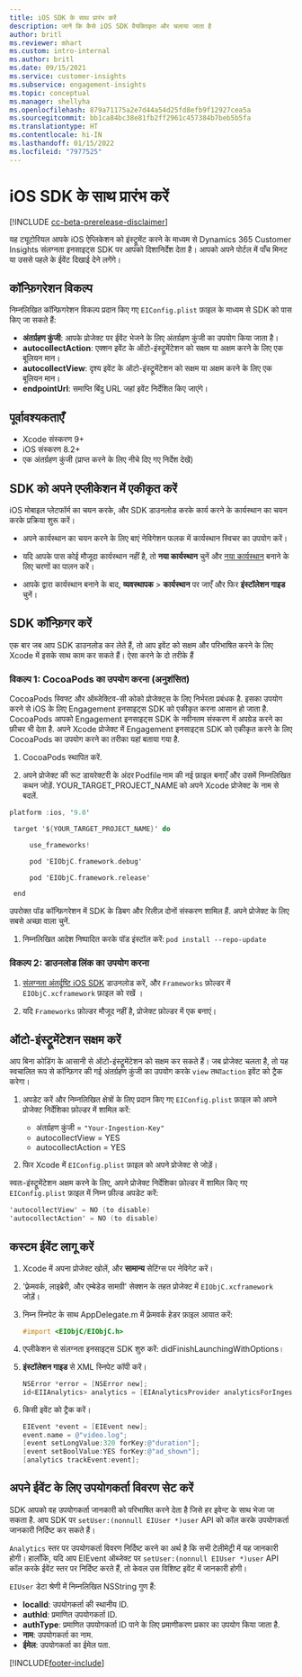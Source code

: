 ```yaml
---
title: iOS SDK के साथ प्रारंभ करें
description: जानें कि कैसे iOS SDK वैयक्तिकृत और चलाया जाता है
author: britl
ms.reviewer: mhart
ms.custom: intro-internal
ms.author: britl
ms.date: 09/15/2021
ms.service: customer-insights
ms.subservice: engagement-insights
ms.topic: conceptual
ms.manager: shellyha
ms.openlocfilehash: 879a71175a2e7d44a54d25fd8efb9f12927cea5a
ms.sourcegitcommit: bb1ca84bc38e81fb2ff2961c457384b7beb5b5fa
ms.translationtype: HT
ms.contentlocale: hi-IN
ms.lasthandoff: 01/15/2022
ms.locfileid: "7977525"
---
```

# <a name="get-started-with-the-ios-sdk"></a>iOS SDK के साथ प्रारंभ करें

[!INCLUDE [cc-beta-prerelease-disclaimer](includes/cc-beta-prerelease-disclaimer.md)]

यह ट्यूटोरियल आपके iOS ऐप्लिकेशन को इंस्ट्रूमेंट करने के माध्यम से Dynamics 365 Customer Insights संलग्नता इनसाइट्स SDK पर आपको दिशानिर्देश देता है। आपको अपने पोर्टल में पाँच मिनट या उससे पहले के ईवेंट दिखाई देने लगेंगे।

## <a name="configuration-options"></a>कॉन्फ़िगरेशन विकल्प

निम्नलिखित कॉन्फ़िगरेशन विकल्प प्रदान किए गए `EIConfig.plist` फ़ाइल के माध्यम से SDK को पास किए जा सकते हैं:

- **अंतर्ग्रहण कुंजी**: आपके प्रोजेक्ट पर ईवेंट भेजने के लिए अंतर्ग्रहण कुंजी का उपयोग किया जाता है।
- **autocollectAction**: एक्शन इवेंट के ऑटो-इंस्ट्रूमेंटेशन को सक्षम या अक्षम करने के लिए एक बूलियन मान।
- **autocollectView**: दृश्य इवेंट के ऑटो-इंस्ट्रूमेंटेशन को सक्षम या अक्षम करने के लिए एक बूलियन मान।
- **endpointUrl**: समाप्ति बिंदु URL जहां इवेंट निर्देशित किए जाएंगे।

## <a name="prerequisites"></a>पूर्वावश्यकताएँ

- Xcode संस्करण 9+
- iOS संस्करण 8.2+
- एक अंतर्ग्रहण कुंजी (प्राप्त करने के लिए नीचे दिए गए निर्देश देखें)

## <a name="integrate-the-sdk-into-your-application"></a>SDK को अपने एप्लीकेशन में एकीकृत करें

iOS मोबाइल प्लेटफॉर्म का चयन करके, और SDK डाउनलोड करके कार्य करने के कार्यस्थान का चयन करके प्रक्रिया शुरू करें।

- अपने कार्यस्थान का चयन करने के लिए बाएं नेविगेशन फलक में कार्यस्थान स्विचर का उपयोग करें।

- यदि आपके पास कोई मौजूदा कार्यस्थान नहीं है, तो **नया कार्यस्थान** चुनें और [नया कार्यस्थान](create-workspace.md) बनाने के लिए चरणों का पालन करें।

- आपके द्वारा कार्यस्थान बनाने के बाद, **व्यवस्थापक** > **कार्यस्थान** पर जाएँ और फिर **इंस्टॉलेशन गाइड** चुनें।

## <a name="configure-the-sdk"></a>SDK कॉन्फ़िगर करें

एक बार जब आप SDK डाउनलोड कर लेते हैं, तो आप इवेंट को सक्षम और परिभाषित करने के लिए Xcode में इसके साथ काम कर सकते हैं। ऐसा करने के दो तरीके हैं

### <a name="option-1-using-cocoapods-recommended"></a>विकल्प 1: CocoaPods का उपयोग करना (अनुशंसित)
CocoaPods स्विफ्ट और ऑब्जेक्टिव-सी कोको प्रोजेक्ट्स के लिए निर्भरता प्रबंधक है. इसका उपयोग करने से iOS के लिए Engagement इनसाइट्स SDK को एकीकृत करना आसान हो जाता है. CocoaPods आपको Engagement इनसाइट्स SDK के नवीनतम संस्करण में अपग्रेड करने का फ़ीचर भी देता है. अपने Xcode प्रोजेक्ट में Engagement इनसाइट्स SDK को एकीकृत करने के लिए CocoaPods का उपयोग करने का तरीका यहां बताया गया है. 

1. CocoaPods स्‍थापित करें. 

1. अपने प्रोजेक्ट की रूट डायरेक्टरी के अंदर Podfile नाम की नई फ़ाइल बनाएँ और उसमें निम्नलिखित कथन जोड़ें. YOUR_TARGET_PROJECT_NAME को अपने Xcode प्रोजेक्ट के नाम से बदलें. 
```objectivec
platform :ios, '9.0'  

 target '${YOUR_TARGET_PROJECT_NAME}' do 

     use_frameworks!   

     pod 'EIObjC.framework.debug' 

     pod 'EIObjC.framework.release' 

 end 
```
उपरोक्त पॉड कॉन्फ़िगरेशन में SDK के डिबग और रिलीज़ दोनों संस्करण शामिल हैं. अपने प्रोजेक्ट के लिए सबसे अच्छा वाला चुनें.

1. निम्नलिखित आदेश निष्पादित करके पॉड इंस्टॉल करें: `pod install --repo-update `

### <a name="option-2-using-download-link"></a>विकल्प 2: डाउनलोड लिंक का उपयोग करना

1. [संलग्नता अंतर्दृष्टि iOS SDK](https://download.pi.dynamics.com/sdk/EI-SDKs/ei-ios-sdk.zip) डाउनलोड करें, और `Frameworks` फ़ोल्डर में `EIObjC.xcframework` फ़ाइल को रखें ।

1. यदि `Frameworks` फ़ोल्डर मौजूद नहीं है, प्रोजेक्ट फ़ोल्डर में एक बनाएं।

## <a name="enable-auto-instrumentation"></a>ऑटो-इंस्ट्रूमेंटेशन सक्षम करें
 
आप बिना कोडिंग के आसानी से ऑटो-इंस्ट्रूमेंटेशन को सक्षम कर सकते हैं। जब प्रोजेक्ट चलता है, तो यह स्वचालित रूप से कॉन्फ़िगर की गई अंतर्ग्रहण कुंजी का उपयोग करके `view` तथा`action` इवेंट को ट्रैक करेगा। 

1. अपडेट करें और निम्नलिखित क्षेत्रों के लिए प्रदान किए गए `EIConfig.plist` फ़ाइल को अपने प्रोजेक्ट निर्देशिका फ़ोल्डर में शामिल करें:
    - अंतर्ग्रहण कुंजी = `"Your-Ingestion-Key"`
    - autocollectView = YES
    - autocollectAction = YES

2. फिर Xcode में `EIConfig.plist` फ़ाइल को अपने प्रोजेक्ट से जोड़ें। 



स्वतः-इंस्ट्रूमेंटेशन अक्षम करने के लिए, अपने प्रोजेक्ट निर्देशिका फ़ोल्डर में शामिल किए गए `EIConfig.plist` फ़ाइल में निम्न फ़ील्ड अपडेट करें: 

```objectivec
'autocollectView' = NO (to disable)
'autocollectAction' = NO (to disable)
```


## <a name="implement-custom-events"></a>कस्टम ईवेंट लागू करें

1. Xcode में अपना प्रोजेक्ट खोलें, और **सामान्य** सेटिंग्‍स पर नेविगेट करें। 
1. 'फ़्रेमवर्क, लाइब्रेरी, और एम्बेडेड सामग्री' सेक्शन के तहत प्रोजेक्ट में `EIObjC.xcframework` जोड़ें।

1. निम्न स्निपेट के साथ AppDelegate.m में फ़्रेमवर्क हेडर फ़ाइल आयात करें:

    ```objectivec
    #import <EIObjC/EIObjC.h>
    ```

1. एप्लीकेशन से संलग्नता इनसाइट्स SDK शुरु करें: didFinishLaunchingWithOptions।
1. **इंस्टॉलेशन गाइड** से XML स्निपेट कॉपी करें।

    ```objectivec
    NSError *error = [NSError new];
    id<EIIAnalytics> analytics = [EIAnalyticsProvider analyticsForIngestionKey:nil error:&error];
    ```

1. किसी इवेंट को ट्रैक करें।

    ```objectivec
    EIEvent *event = [EIEvent new];
    event.name = @"video.log";
    [event setLongValue:320 forKey:@"duration"];
    [event setBoolValue:YES forKey:@"ad_shown"];
    [analytics trackEvent:event];
    ```

## <a name="set-user-details-for-your-event"></a>अपने ईवेंट के लिए उपयोगकर्ता विवरण सेट करें

SDK आपको वह उपयोगकर्ता जानकारी को परिभाषित करने देता है जिसे हर इवेन्ट के साथ भेजा जा सकता है. आप SDK पर `setUser:(nonnull EIUser *)user` API को कॉल करके उपयोगकर्ता जानकारी निर्दिष्ट कर सकते हैं।

`Analytics` स्तर पर उपयोगकर्ता विवरण निर्दिष्ट करने का अर्थ है कि सभी टेलीमेट्री में यह जानकारी होगी। हालाँकि, यदि आप EIEvent ऑब्जेक्ट पर `setUser:(nonnull EIUser *)user` API कॉल करके ईवेंट स्तर पर निर्दिष्ट करते हैं, तो केवल उस विशिष्ट इवेंट में जानकारी होगी।

`EIUser` डेटा श्रेणी में निम्नलिखित NSString गुण हैं:

- **localId**: उपयोगकर्ता की स्थानीय ID.
- **authId**: प्रमाणित उपयोगकर्ता ID.
- **authType**: प्रमाणित उपयोगकर्ता ID पाने के लिए प्रमाणीकरण प्रकार का उपयोग किया जाता है.
- **नाम**: उपयोगकर्ता का नाम.
- **ईमेल**: उपयोगकर्ता का ईमेल पता.


[!INCLUDE[footer-include](../includes/footer-banner.md)]

